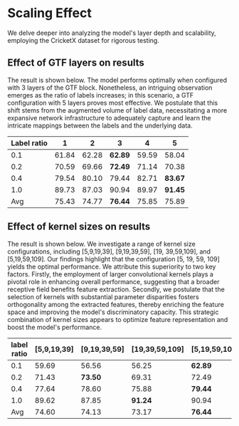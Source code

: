 # Scaling Effect

We delve deeper into analyzing the model's layer depth and scalability, employing the CricketX dataset for rigorous testing.

## Effect of GTF layers on results

The result is shown below. The model performs optimally when configured with 3 layers of the GTF block. Nonetheless, an intriguing observation emerges as the ratio of labels increases; in this scenario, a GTF configuration with 5 layers proves most effective. We postulate that this shift stems from the augmented volume of label data, necessitating a more expansive network infrastructure to adequately capture and learn the intricate mappings between the labels and the underlying data.

| Label ratio | 1     | 2     | 3         | 4     | 5         |
| ----------- | ----- | ----- | --------- | ----- | --------- |
| 0.1         | 61.84 | 62.28 | **62.89** | 59.59 | 58.04     |
| 0.2         | 70.59 | 69.66 | **72.49** | 71.14 | 70.38     |
| 0.4         | 79.54 | 80.10 | 79.44     | 82.71 | **83.67** |
| 1.0         | 89.73 | 87.03 | 90.94     | 89.97 | **91.45** |
| Avg         | 75.43 | 74.77 | **76.44** | 75.85 | 75.89     |



## Effect of kernel sizes on results

The result is shown below. We investigate a range of kernel size configurations, including [5,9,19,39], [9,19,39,59], [19, 39,59,109], and [5,19,59,109].  Our findings highlight that the configuration [5, 19, 59, 109] yields the optimal performance. We attribute this superiority to two key factors. Firstly, the employment of larger convolutional kernels plays a pivotal role in enhancing overall performance, suggesting that a broader receptive field benefits feature extraction. Secondly, we postulate that the selection of kernels with substantial parameter disparities fosters orthogonality among the extracted features, thereby enriching the feature space and improving the model's discriminatory capacity. This strategic combination of kernel sizes appears to optimize feature representation and boost the model's performance.

| label ratio | [5,9,19,39] | [9,19,39,59] | [19,39,59,109] | [5,19,59,109] |
| ----------- | ----------- | ------------ | -------------- | ------------- |
| 0.1         | 59.69       | 56.56        | 56.25          | **62.89**     |
| 0.2         | 71.43       | **73.50**    | 69.31          | 72.49         |
| 0.4         | 77.64       | 78.60        | 75.88          | **79.44**     |
| 1.0         | 89.62       | 87.85        | **91.24**      | 90.94         |
| Avg         | 74.60       | 74.13        | 73.17          | **76.44**     |



